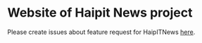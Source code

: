 # Website of Haipit News project

Please create issues about feature request for HaipITNews [here](https://github.com/haipit/haipit.news/issues).
